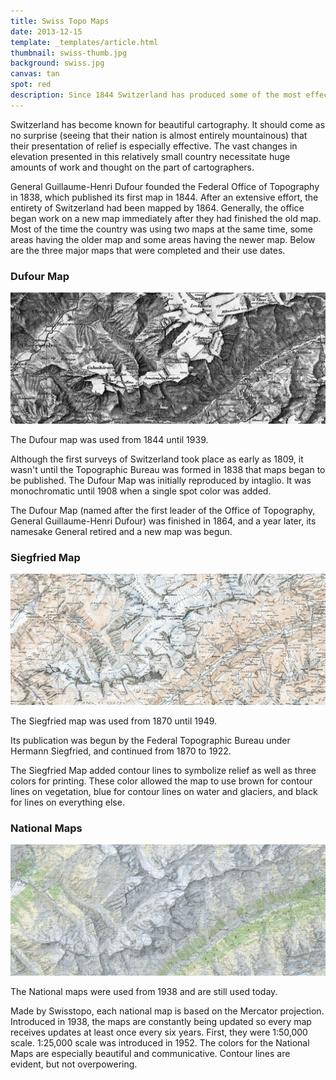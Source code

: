 ```yaml
---
title: Swiss Topo Maps
date: 2013-12-15
template: _templates/article.html
thumbnail: swiss-thumb.jpg
background: swiss.jpg
canvas: tan
spot: red
description: Since 1844 Switzerland has produced some of the most effective and beautiful topographic maps in the world.
---
```


Switzerland has become known for beautiful cartography. It should come as no surprise (seeing that their nation is almost entirely mountainous) that their presentation of relief is especially effective. The vast changes in elevation presented in this relatively small country necessitate huge amounts of work and thought on the part of cartographers.

General Guillaume-Henri Dufour founded the Federal Office of Topography in 1838, which published its first map in 1844. After an extensive effort, the entirety of Switzerland had been mapped by 1864. Generally, the office began work on a new map immediately after they had finished the old map. Most of the time the country was using two maps at the same time, some areas having the older map and some areas having the newer map. Below are the three major maps that were completed and their use dates.

### Dufour Map
![Image of Dufour Map](dufour.jpg)
<p class="caption">
  The Dufour map was used from 1844 until 1939.
</p>

Although the first surveys of Switzerland took place as early as 1809, it wasn't until the Topographic Bureau was formed in 1838 that maps began to be published. The Dufour Map was initially reproduced by intaglio. It was monochromatic until 1908 when a single spot color was added.

The Dufour Map (named after the first leader of the Office of Topography, General Guillaume-Henri Dufour) was finished in 1864, and a year later, its namesake General retired and a new map was begun.

### Siegfried Map
![Image of Siegfried Map](siegfried.jpg)
<p class="caption">
  The Siegfried map was used from 1870 until 1949.
</p>

Its publication was begun by the Federal Topographic Bureau under Hermann Siegfried, and continued from 1870 to 1922.

The Siegfried Map added contour lines to symbolize relief as well as three colors for printing. These color allowed the map to use brown for contour lines on vegetation, blue for contour lines on water and glaciers, and black for lines on everything else.

### National Maps
![Image of National Map](national-map.jpg)
<p class="caption">
  The National maps were used from 1938 and are still used today.
</p>

Made by Swisstopo, each national map is based on the Mercator projection. Introduced in 1938, the maps are constantly being updated so every map receives updates at least once every six years. First, they were 1:50,000 scale. 1:25,000 scale was introduced in 1952. The colors for the National Maps are especially beautiful and communicative. Contour lines are evident, but not overpowering.